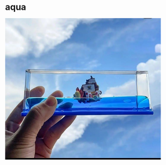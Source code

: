 <html>
<head>
<meta charset="uft-8">

<meta name="viewport" content="width=device-width,
 initial-scale=1.0">
<link href="gallerystyle.css" rel="stylesheet" type="text/css">










 
</head>
<body>

 
<h1>
 aqua
</h1>
 

 <div class="img">
        <img src="IMG_20240909_011730_049.jpg">
 

</body>


 
</html>
